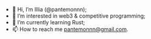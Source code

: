 - 👋 Hi, I’m Illia (@pantemonnn);
- 👀 I’m interested in web3 & competitive programming;
- 🌱 I’m currently learning Rust;
- 📫 How to reach me pantemonnn@gmail.com.
